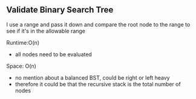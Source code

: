 ## Validate Binary Search Tree

I use a range and pass it down and compare the root node to the range to see if it's in the allowable range

Runtime:O(n)
- all nodes need to be evaluated

Space: O(n)
- no mention about a balanced BST, could be right or left heavy
- therefore it could be that the recursive stack is the total number of nodes
